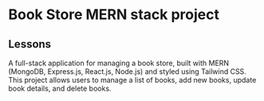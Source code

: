 # Book Store MERN stack project

## Lessons

A full-stack application for managing a book store, built with MERN (MongoDB, Express.js, React.js, Node.js) and styled using Tailwind CSS. This project allows users to manage a list of books, add new books, update book details, and delete books. 
